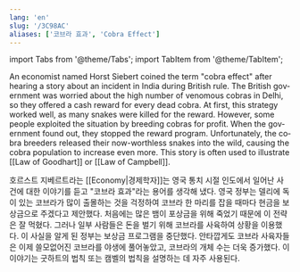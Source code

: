 ```yaml
---
lang: 'en'
slug: '/3C98AC'
aliases: ['코브라 효과', 'Cobra Effect']
---
```


import Tabs from '@theme/Tabs';
import TabItem from '@theme/TabItem';

<Tabs groupId='lang' queryString>
<TabItem value='en' label='English 🇺🇸' lang='en-US' default>
<div lang='en-US'>

An economist named Horst Siebert coined the term "cobra effect" after hearing a story about an incident in India during British rule. The British government was worried about the high number of venomous cobras in Delhi, so they offered a cash reward for every dead cobra. At first, this strategy worked well, as many snakes were killed for the reward. However, some people exploited the situation by breeding cobras for profit. When the government found out, they stopped the reward program. Unfortunately, the cobra breeders released their now-worthless snakes into the wild, causing the cobra population to increase even more. This story is often used to illustrate [[Law of Goodhart]] or [[Law of Campbell]].

</div>
</TabItem>
<TabItem value='ko' label='한국어 🇰🇷' lang='ko-KR'>
<div lang='ko-KR'>

호르스트 지베르트라는 [[Economy|경제학자]]는 영국 통치 시절 인도에서 일어난 사건에 대한 이야기를 듣고 "코브라 효과"라는 용어를 생각해 냈다. 영국 정부는 델리에 독이 있는 코브라가 많이 출몰하는 것을 걱정하여 코브라 한 마리를 잡을 때마다 현금을 보상금으로 주겠다고 제안했다. 처음에는 많은 뱀이 포상금을 위해 죽었기 때문에 이 전략은 잘 먹혔다. 그러나 일부 사람들은 돈을 벌기 위해 코브라를 사육하여 상황을 이용했다. 이 사실을 알게 된 정부는 보상금 프로그램을 중단했다. 안타깝게도 코브라 사육자들은 이제 쓸모없어진 코브라를 야생에 풀어놓았고, 코브라의 개체 수는 더욱 증가했다. 이 이야기는 굿하트의 법칙 또는 캠벨의 법칙을 설명하는 데 자주 사용된다.

</div>
</TabItem>
</Tabs>
